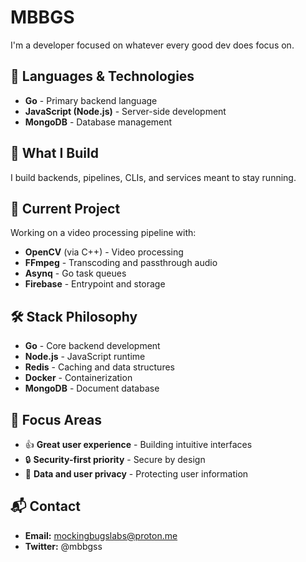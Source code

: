 # MBBGS

I'm a developer focused on whatever every good dev does focus on.

## 🧠 Languages & Technologies

- **Go** - Primary backend language
- **JavaScript (Node.js)** - Server-side development
- **MongoDB** - Database management

## 🔧 What I Build

I build backends, pipelines, CLIs, and services meant to stay running.

## 📼 Current Project

Working on a video processing pipeline with:

- **OpenCV** (via C++) - Video processing
- **FFmpeg** - Transcoding and passthrough audio
- **Asynq** - Go task queues
- **Firebase** - Entrypoint and storage

## 🛠 Stack Philosophy

- **Go** - Core backend development
- **Node.js** - JavaScript runtime
- **Redis** - Caching and data structures
- **Docker** - Containerization
- **MongoDB** - Document database

## 📍 Focus Areas

- 👍 **Great user experience** - Building intuitive interfaces
- 🔒 **Security-first priority** - Secure by design
- 🙂 **Data and user privacy** - Protecting user information

## 📬 Contact

- **Email:** mockingbugslabs@proton.me
- **Twitter:** @mbbgss
